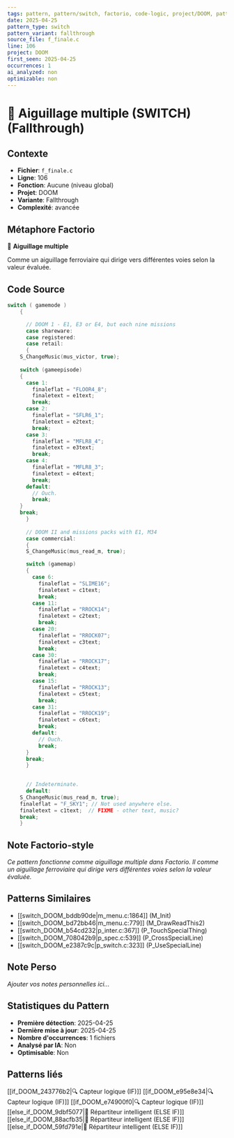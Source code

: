 ```yaml
---
tags: pattern, pattern/switch, factorio, code-logic, project/DOOM, pattern/variant/fallthrough
date: 2025-04-25
pattern_type: switch
pattern_variant: fallthrough
source_file: f_finale.c
line: 106
project: DOOM
first_seen: 2025-04-25
occurrences: 1
ai_analyzed: non
optimizable: non
---
```


# 🔀 Aiguillage multiple (SWITCH) (Fallthrough)

## Contexte
- **Fichier**: `f_finale.c`
- **Ligne**: 106
- **Fonction**: Aucune (niveau global)
- **Projet**: DOOM
- **Variante**: Fallthrough
- **Complexité**: avancée

## Métaphore Factorio
🔀 **Aiguillage multiple**

Comme un aiguillage ferroviaire qui dirige vers différentes voies selon la valeur évaluée.

## Code Source
```c
switch ( gamemode )
    {

      // DOOM 1 - E1, E3 or E4, but each nine missions
      case shareware:
      case registered:
      case retail:
      {
	S_ChangeMusic(mus_victor, true);
	
	switch (gameepisode)
	{
	  case 1:
	    finaleflat = "FLOOR4_8";
	    finaletext = e1text;
	    break;
	  case 2:
	    finaleflat = "SFLR6_1";
	    finaletext = e2text;
	    break;
	  case 3:
	    finaleflat = "MFLR8_4";
	    finaletext = e3text;
	    break;
	  case 4:
	    finaleflat = "MFLR8_3";
	    finaletext = e4text;
	    break;
	  default:
	    // Ouch.
	    break;
	}
	break;
      }
      
      // DOOM II and missions packs with E1, M34
      case commercial:
      {
	  S_ChangeMusic(mus_read_m, true);

	  switch (gamemap)
	  {
	    case 6:
	      finaleflat = "SLIME16";
	      finaletext = c1text;
	      break;
	    case 11:
	      finaleflat = "RROCK14";
	      finaletext = c2text;
	      break;
	    case 20:
	      finaleflat = "RROCK07";
	      finaletext = c3text;
	      break;
	    case 30:
	      finaleflat = "RROCK17";
	      finaletext = c4text;
	      break;
	    case 15:
	      finaleflat = "RROCK13";
	      finaletext = c5text;
	      break;
	    case 31:
	      finaleflat = "RROCK19";
	      finaletext = c6text;
	      break;
	    default:
	      // Ouch.
	      break;
	  }
	  break;
      }	

   
      // Indeterminate.
      default:
	S_ChangeMusic(mus_read_m, true);
	finaleflat = "F_SKY1"; // Not used anywhere else.
	finaletext = c1text;  // FIXME - other text, music?
	break;
    }
```

## Note Factorio-style
*Ce pattern fonctionne comme aiguillage multiple dans Factorio. Il comme un aiguillage ferroviaire qui dirige vers différentes voies selon la valeur évaluée.*

## Patterns Similaires
- [[switch_DOOM_bddb90de|m_menu.c:1864]] (M_Init)
- [[switch_DOOM_bd72bb46|m_menu.c:779]] (M_DrawReadThis2)
- [[switch_DOOM_b54cd232|p_inter.c:367]] (P_TouchSpecialThing)
- [[switch_DOOM_708042b9|p_spec.c:539]] (P_CrossSpecialLine)
- [[switch_DOOM_e2387c9c|p_switch.c:323]] (P_UseSpecialLine)

## Note Perso
*Ajouter vos notes personnelles ici...*

## Statistiques du Pattern
- **Première détection**: 2025-04-25
- **Dernière mise à jour**: 2025-04-25
- **Nombre d'occurrences**: 1 fichiers
- **Analysé par IA**: Non
- **Optimisable**: Non

## Patterns liés
[[if_DOOM_243776b2|🔍 Capteur logique (IF)]]
[[if_DOOM_e95e8e34|🔍 Capteur logique (IF)]]
[[if_DOOM_e74900f0|🔍 Capteur logique (IF)]]
[[else_if_DOOM_9dbf5077|🔄 Répartiteur intelligent (ELSE IF)]]
[[else_if_DOOM_88acfb35|🔄 Répartiteur intelligent (ELSE IF)]]
[[else_if_DOOM_59fd791e|🔄 Répartiteur intelligent (ELSE IF)]]
